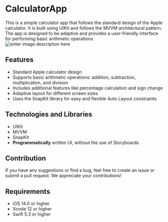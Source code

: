 #  CalculatorApp

This is a simple calculator app that follows the standard design of the Apple calculator. It is built using UIKit and follows the MVVM architectural pattern. The app is designed to be adaptive and provides a user-friendly interface for performing basic arithmetic operations
\
![enter image description here](https://ritorika.com.ua/images/87/kak-vstavit-delenie-FDEEA74.png)
## Features
-   Standard Apple calculator design
-   Supports basic arithmetic operations: addition, subtraction, multiplication, and division
-   Includes additional features like percentage calculation and sign change
-   Adaptive layout for different screen sizes
-   Uses the SnapKit library for easy and flexible Auto Layout constraints
## Technologies and Libraries
- UIKit
- MVVM
- SnapKit
-  **Programmatically**  written UI, without the use of Storyboards
## Contribution

If you have any suggestions or find a bug, feel free to create an issue or submit a pull request. We appreciate your contributions!

## Requirements
-   iOS 14.0 or higher
-   Xcode 12 or higher
-   Swift 5.3 or higher
